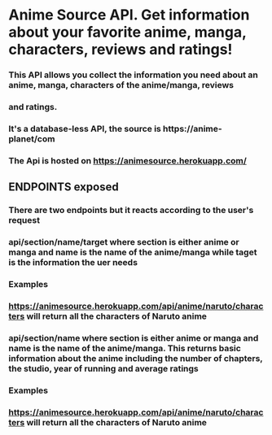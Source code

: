 # Anime Source API. Get information about your favorite anime, manga, characters, reviews and ratings!

### This API allows you collect the information you need about an anime, manga, characters of the anime/manga, reviews
### and ratings.

### It's a database-less API, the source is https://anime-planet/com

### The Api is hosted on https://animesource.herokuapp.com/

## ENDPOINTS exposed

### There are two endpoints but it reacts according to the user's request

### api/section/name/target where section is either anime or manga and name is the name of the anime/manga while taget is the information the uer needs

### Examples 
### https://animesource.herokuapp.com/api/anime/naruto/characters will return all the characters of Naruto anime

### api/section/name where section is either anime or manga and name is the name of the anime/manga. This returns basic information about the anime including the number of chapters, the studio, year of running and average ratings

### Examples 
### https://animesource.herokuapp.com/api/anime/naruto/characters will return all the characters of Naruto anime